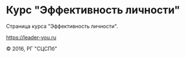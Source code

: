 # Курс "Эффективность личности"

Страница курса "Эффективность личности".

<https://leader-you.ru>

&copy; 2016, РГ "СЦСПб"